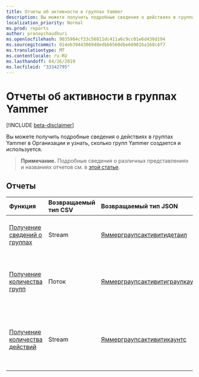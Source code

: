 ```yaml
---
title: Отчеты об активности в группах Yammer
description: Вы можете получить подробные сведения о действиях в группах Yammer в Организации и узнать, сколько групп Yammer создается и используется.
localization_priority: Normal
ms.prod: reports
author: pranoychaudhuri
ms.openlocfilehash: 9035984cf33c56811dc411a6c9cc01e6d438d194
ms.sourcegitcommit: 014eb3944306948edbb6560dbe689816a168c4f7
ms.translationtype: MT
ms.contentlocale: ru-RU
ms.lasthandoff: 04/26/2019
ms.locfileid: "33342795"
---
```

# <a name="yammer-groups-activity-reports"></a>Отчеты об активности в группах Yammer

[!INCLUDE [beta-disclaimer](../../includes/beta-disclaimer.md)]

Вы можете получить подробные сведения о действиях в группах Yammer в Организации и узнать, сколько групп Yammer создается и используется.

> **Примечание.** Подробные сведения о различных представлениях и названиях отчетов см. в [этой статье](https://support.office.com/client/Yammer-groups-activity-report-94dd92ec-ea73-43c6-b51f-2a11fd78aa31).

## <a name="reports"></a>Отчеты

| Функция                                 | Возвращаемый тип CSV | Возвращаемый тип JSON                         | Описание                              |
| :--------------------------------------- | :-------------- | :--------------------------------------- | ---------------------------------------- |
| [Получение сведений о группах](../api/reportroot-getyammergroupsactivitydetail.md) | Stream          | [Яммерграупсактивитидетаил](../resources/yammergroupsactivitydetail.md) | Получите сведения об активности в группах Yammer. |
| [Получение количества групп](../api/reportroot-getyammergroupsactivitygroupcounts.md) | Поток          | [Яммерграупсактивитиграупкаунтс](../resources/yammergroupsactivitygroupcounts.md) | Узнайте, сколько всего существовало групп и в скольких из них была активность. |
| [Получение количества действий](../api/reportroot-getyammergroupsactivitycounts.md) | Stream          | [Яммерграупсактивитикаунтс](../resources/yammergroupsactivitycounts.md) | Узнайте, сколько сообщений Yammer было отправлено, прочитано и оценено в группах. |
